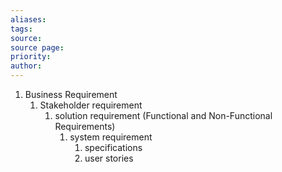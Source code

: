 ```yaml
---
aliases: 
tags: 
source: 
source page: 
priority: 
author:
---
```

1. Business Requirement
    1. Stakeholder requirement
        1. solution requirement (Functional and Non-Functional Requirements)
            1. system requirement
                1. specifications
                2. user stories